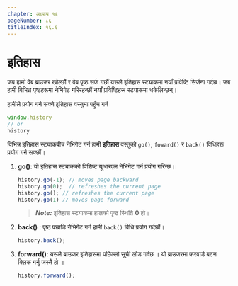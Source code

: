 ```yaml
---
chapter: अध्याय १६
pageNumber: ८६
titleIndex: १६.६
---
```


# इतिहास

जब हामी वेब ब्राउजर खोल्छौं र वेब पृष्ठ सर्फ गर्छौं यसले इतिहास स्ट्याकमा नयाँ प्रविष्टि सिर्जना गर्दछ। जब हामी विभिन्न पृष्ठहरूमा नेभिगेट गरिरहन्छौं नयाँ प्रविष्टिहरू स्ट्याकमा धकेलिन्छन्।

हामीले प्रयोग गर्न सक्ने इतिहास वस्तुमा पहुँच गर्न

```javascript
window.history
// or
history
```

विभिन्न इतिहास स्ट्याकबीच नेभिगेट गर्न हामी **इतिहास** वस्तुको `go()`, `foward()` र `back()` विधिहरू प्रयोग गर्न सक्छौं।

1. **go\(\)**: यो इतिहास स्ट्याकको विशिष्ट यूआरएल नेभिगेट गर्न प्रयोग गरिन्छ।

   ```javascript
   history.go(-1); // moves page backward
   history.go(0);  // refreshes the current page
   history.go(); // refreshes the current page
   history.go(1) // moves page forward
   ```
   > _**Note:**_ इतिहास स्ट्याकमा हालको पृष्ठ स्थिति **0** हो।

2. **back\(\)** : पृष्ठ पछाडि नेभिगेट गर्न हामी `back()` विधि प्रयोग गर्दछौं।

   ```javascript
   history.back();
   ```

3. **forward\(\)**: यसले ब्राउजर इतिहासमा पछिल्लो सूची लोड गर्दछ । यो ब्राउजरमा फरवार्ड बटन क्लिक गर्नु जस्तै हो ।

   ```javascript
   history.forward();
   ```

